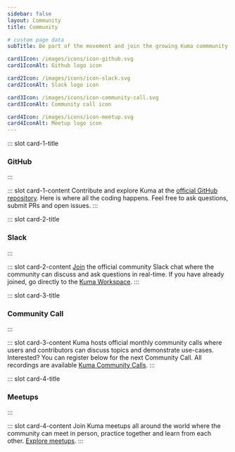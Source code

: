 ```yaml
---
sidebar: false
layout: Community
title: Community

# custom page data
subTitle: Be part of the movement and join the growing Kuma commmunity

card1Icon: /images/icons/icon-github.svg
card1IconAlt: Github logo icon

card2Icon: /images/icons/icon-slack.svg
card2IconAlt: Slack logo icon

card3Icon: /images/icons/icon-community-call.svg
card3IconAlt: Community call icon

card4Icon: /images/icons/icon-meetup.svg
card4IconAlt: Meetup logo icon
---
```


<!-- card 1 -->

::: slot card-1-title
### GitHub
:::

::: slot card-1-content
Contribute and explore Kuma at the [official GitHub repository](https://github.com/kumahq/kuma). 
Here is where all the coding happens. Feel free to ask questions, submit PRs and open issues.
:::

<!-- card 2 -->

::: slot card-2-title
### Slack
:::

::: slot card-2-content
[Join](https://chat.kuma.io) the official community Slack chat where the community
can discuss and ask questions in real-time. If you have already joined, go directly to the [Kuma Workspace](https://kuma-mesh.slack.com).
:::

<!-- card 3 -->

::: slot card-3-title
### Community Call
:::

::: slot card-3-content
Kuma hosts official monthly community calls where users and contributors can
discuss topics and demonstrate use-cases. Interested? You can register below for the next Community Call.
All recordings are available [Kuma Community Calls](https://www.youtube.com/playlist?list=PLg_AhYkg50viOMrea6Nm3t9JCempVyLcj).
:::

<!-- card 4 -->

::: slot card-4-title
### Meetups
:::

::: slot card-4-content
Join Kuma meetups all around the world where the community can
meet in person, practice together and learn from each other. [Explore meetups](https://www.meetup.com/members/121234612/).
:::
